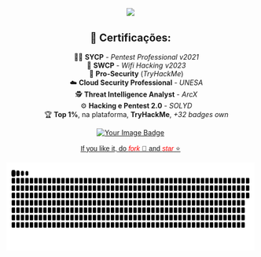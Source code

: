 [//]: # "[![Maarckz]([YOURLINKHERE)](https://github.com/maarckz)"


<div align="center">
  <a href="https://github.com/maarckz" target="_blank"><img height="180em" src="https://github-readme-stats.vercel.app/api/top-langs/?username=maarckz&show_icons=true&theme=dark&%20%20include_all_commits=true&count_private=false&layout=compact"/></a> 
</div>


<div align="center">
<h2>🏅 <strong>Certificações:</strong></h2>
<ul>
  🧑‍💻 <strong>SYCP</strong> - <em>Pentest Professional v2021</em><br>
  📶 <strong>SWCP</strong> - <em>Wifi Hacking v2023</em><br>
  🔐 <strong>Pro-Security</strong> (<em>TryHackMe</em>)<br>
  ☁️ <strong>Cloud Security Professional</strong> - <em>UNESA</em><br>
  🕵️ <strong>Threat Intelligence Analyst</strong> - <em>ArcX</em><br>
  ⚙️ <strong>Hacking e Pentest 2.0</strong> - <em>SOLYD</em><br>
  🏆 <strong>Top 1%</strong>, na plataforma, <strong>TryHackMe</strong>, <em>+32 badges own</em><br>
</ul>
</div>




<div align="center">
   <a href="https://tryhackme.com/p/Maarckz">
     <img src="https://tryhackme-badges.s3.amazonaws.com/Maarckz.png" alt="Your Image Badge" />
</div>

<div align="center">
<p><span style="font-family:verdana,geneva,sans-serif">If you like it, do  <span style="color:#FF0000"><em>fork</em></span> 🍴 and <span style="color:#FF0000"><em>star</em></span> ⭐</span><br />


<div align="center">
<img height="180em" src="https://github.com/Maarckz/Maarckz/blob/main/Images/github-contribution-grid-snake.svg"/>
</div>


